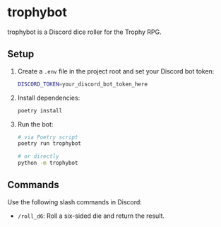 # trophybot

trophybot is a Discord dice roller for the Trophy RPG.

## Setup

1. Create a `.env` file in the project root and set your Discord bot token:

   ```sh
   DISCORD_TOKEN=your_discord_bot_token_here
   ```

2. Install dependencies:

   ```sh
   poetry install
   ```

3. Run the bot:

   ```sh
   # via Poetry script
   poetry run trophybot

   # or directly
   python -m trophybot
   ```

## Commands

Use the following slash commands in Discord:

- `/roll_d6`: Roll a six-sided die and return the result.
